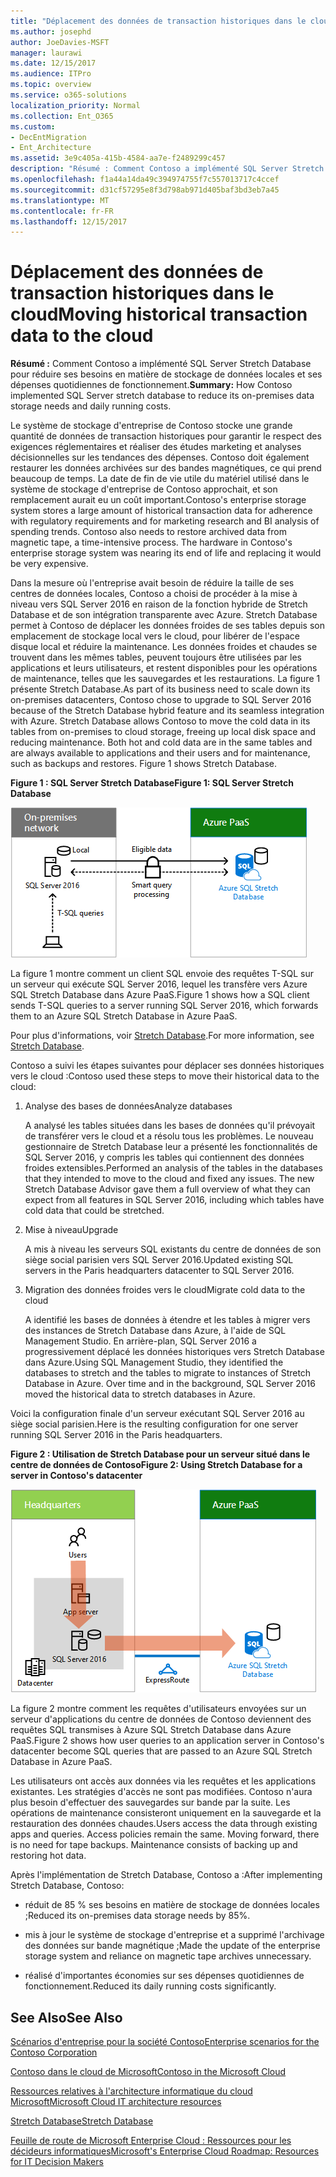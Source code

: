 ```yaml
---
title: "Déplacement des données de transaction historiques dans le cloud"
ms.author: josephd
author: JoeDavies-MSFT
manager: laurawi
ms.date: 12/15/2017
ms.audience: ITPro
ms.topic: overview
ms.service: o365-solutions
localization_priority: Normal
ms.collection: Ent_O365
ms.custom:
- DecEntMigration
- Ent_Architecture
ms.assetid: 3e9c405a-415b-4584-aa7e-f2489299c457
description: "Résumé : Comment Contoso a implémenté SQL Server Stretch Database pour réduire ses besoins en matière de stockage de données locales et ses dépenses quotidiennes de fonctionnement."
ms.openlocfilehash: f1a44a14da49c394974755f7c557013717c4ccef
ms.sourcegitcommit: d31cf57295e8f3d798ab971d405baf3bd3eb7a45
ms.translationtype: MT
ms.contentlocale: fr-FR
ms.lasthandoff: 12/15/2017
---
```

# <a name="moving-historical-transaction-data-to-the-cloud"></a><span data-ttu-id="7cd16-103">Déplacement des données de transaction historiques dans le cloud</span><span class="sxs-lookup"><span data-stu-id="7cd16-103">Moving historical transaction data to the cloud</span></span>

 <span data-ttu-id="7cd16-104">**Résumé :** Comment Contoso a implémenté SQL Server Stretch Database pour réduire ses besoins en matière de stockage de données locales et ses dépenses quotidiennes de fonctionnement.</span><span class="sxs-lookup"><span data-stu-id="7cd16-104">**Summary:** How Contoso implemented SQL Server stretch database to reduce its on-premises data storage needs and daily running costs.</span></span>
  
<span data-ttu-id="7cd16-p101">Le système de stockage d'entreprise de Contoso stocke une grande quantité de données de transaction historiques pour garantir le respect des exigences réglementaires et réaliser des études marketing et analyses décisionnelles sur les tendances des dépenses. Contoso doit également restaurer les données archivées sur des bandes magnétiques, ce qui prend beaucoup de temps. La date de fin de vie utile du matériel utilisé dans le système de stockage d'entreprise de Contoso approchait, et son remplacement aurait eu un coût important.</span><span class="sxs-lookup"><span data-stu-id="7cd16-p101">Contoso's enterprise storage system stores a large amount of historical transaction data for adherence with regulatory requirements and for marketing research and BI analysis of spending trends. Contoso also needs to restore archived data from magnetic tape, a time-intensive process. The hardware in Contoso's enterprise storage system was nearing its end of life and replacing it would be very expensive.</span></span> 
  
<span data-ttu-id="7cd16-p102">Dans la mesure où l'entreprise avait besoin de réduire la taille de ses centres de données locales, Contoso a choisi de procéder à la mise à niveau vers SQL Server 2016 en raison de la fonction hybride de Stretch Database et de son intégration transparente avec Azure. Stretch Database permet à Contoso de déplacer les données froides de ses tables depuis son emplacement de stockage local vers le cloud, pour libérer de l'espace disque local et réduire la maintenance. Les données froides et chaudes se trouvent dans les mêmes tables, peuvent toujours être utilisées par les applications et leurs utilisateurs, et restent disponibles pour les opérations de maintenance, telles que les sauvegardes et les restaurations. La figure 1 présente Stretch Database.</span><span class="sxs-lookup"><span data-stu-id="7cd16-p102">As part of its business need to scale down its on-premises datacenters, Contoso chose to upgrade to SQL Server 2016 because of the Stretch Database hybrid feature and its seamless integration with Azure. Stretch Database allows Contoso to move the cold data in its tables from on-premises to cloud storage, freeing up local disk space and reducing maintenance. Both hot and cold data are in the same tables and are always available to applications and their users and for maintenance, such as backups and restores. Figure 1 shows Stretch Database.</span></span>
  
<span data-ttu-id="7cd16-112">**Figure 1 : SQL Server Stretch Database**</span><span class="sxs-lookup"><span data-stu-id="7cd16-112">**Figure 1: SQL Server Stretch Database**</span></span>

![Stretch Database avec SQL Server comme solution de données hybride](images/Contoso_Poster/StretchDB01.png)
  
<span data-ttu-id="7cd16-114">La figure 1 montre comment un client SQL envoie des requêtes T-SQL sur un serveur qui exécute SQL Server 2016, lequel les transfère vers Azure SQL Stretch Database dans Azure PaaS.</span><span class="sxs-lookup"><span data-stu-id="7cd16-114">Figure 1 shows how a SQL client sends T-SQL queries to a server running SQL Server 2016, which forwards them to an Azure SQL Stretch Database in Azure PaaS.</span></span>
  
<span data-ttu-id="7cd16-115">Pour plus d'informations, voir [Stretch Database](https://msdn.microsoft.com/library/dn935011.aspx).</span><span class="sxs-lookup"><span data-stu-id="7cd16-115">For more information, see [Stretch Database](https://msdn.microsoft.com/library/dn935011.aspx).</span></span>
  
<span data-ttu-id="7cd16-116">Contoso a suivi les étapes suivantes pour déplacer ses données historiques vers le cloud :</span><span class="sxs-lookup"><span data-stu-id="7cd16-116">Contoso used these steps to move their historical data to the cloud:</span></span>
  
1. <span data-ttu-id="7cd16-117">Analyse des bases de données</span><span class="sxs-lookup"><span data-stu-id="7cd16-117">Analyze databases</span></span>
    
    <span data-ttu-id="7cd16-p103">A analysé les tables situées dans les bases de données qu'il prévoyait de transférer vers le cloud et a résolu tous les problèmes. Le nouveau gestionnaire de Stretch Database leur a présenté les fonctionnalités de SQL Server 2016, y compris les tables qui contiennent des données froides extensibles.</span><span class="sxs-lookup"><span data-stu-id="7cd16-p103">Performed an analysis of the tables in the databases that they intended to move to the cloud and fixed any issues. The new Stretch Database Advisor gave them a full overview of what they can expect from all features in SQL Server 2016, including which tables have cold data that could be stretched.</span></span>
    
2. <span data-ttu-id="7cd16-120">Mise à niveau</span><span class="sxs-lookup"><span data-stu-id="7cd16-120">Upgrade</span></span>
    
    <span data-ttu-id="7cd16-121">A mis à niveau les serveurs SQL existants du centre de données de son siège social parisien vers SQL Server 2016.</span><span class="sxs-lookup"><span data-stu-id="7cd16-121">Updated existing SQL servers in the Paris headquarters datacenter to SQL Server 2016.</span></span>
    
3. <span data-ttu-id="7cd16-122">Migration des données froides vers le cloud</span><span class="sxs-lookup"><span data-stu-id="7cd16-122">Migrate cold data to the cloud</span></span>
    
    <span data-ttu-id="7cd16-p104">A identifié les bases de données à étendre et les tables à migrer vers des instances de Stretch Database dans Azure, à l'aide de SQL Management Studio. En arrière-plan, SQL Server 2016 a progressivement déplacé les données historiques vers Stretch Database dans Azure.</span><span class="sxs-lookup"><span data-stu-id="7cd16-p104">Using SQL Management Studio, they identified the databases to stretch and the tables to migrate to instances of Stretch Database in Azure. Over time and in the background, SQL Server 2016 moved the historical data to stretch databases in Azure.</span></span>
    
<span data-ttu-id="7cd16-125">Voici la configuration finale d'un serveur exécutant SQL Server 2016 au siège social parisien.</span><span class="sxs-lookup"><span data-stu-id="7cd16-125">Here is the resulting configuration for one server running SQL Server 2016 in the Paris headquarters.</span></span>
  
<span data-ttu-id="7cd16-126">**Figure 2 : Utilisation de Stretch Database pour un serveur situé dans le centre de données de Contoso**</span><span class="sxs-lookup"><span data-stu-id="7cd16-126">**Figure 2: Using Stretch Database for a server in Contoso's datacenter**</span></span>

![Configuration de Contoso pour Stretch Database avec SQL Server pour un ordinateur unique exécutant SQL Server](images/Contoso_Poster/StretchDB02.png)

  
<span data-ttu-id="7cd16-128">La figure 2 montre comment les requêtes d'utilisateurs envoyées sur un serveur d'applications du centre de données de Contoso deviennent des requêtes SQL transmises à Azure SQL Stretch Database dans Azure PaaS.</span><span class="sxs-lookup"><span data-stu-id="7cd16-128">Figure 2 shows how user queries to an application server in Contoso's datacenter become SQL queries that are passed to an Azure SQL Stretch Database in Azure PaaS.</span></span>
  
<span data-ttu-id="7cd16-p105">Les utilisateurs ont accès aux données via les requêtes et les applications existantes. Les stratégies d'accès ne sont pas modifiées. Contoso n'aura plus besoin d'effectuer des sauvegardes sur bande par la suite. Les opérations de maintenance consisteront uniquement en la sauvegarde et la restauration des données chaudes.</span><span class="sxs-lookup"><span data-stu-id="7cd16-p105">Users access the data through existing apps and queries. Access policies remain the same. Moving forward, there is no need for tape backups. Maintenance consists of backing up and restoring hot data.</span></span>
  
<span data-ttu-id="7cd16-133">Après l'implémentation de Stretch Database, Contoso a :</span><span class="sxs-lookup"><span data-stu-id="7cd16-133">After implementing Stretch Database, Contoso:</span></span>
  
- <span data-ttu-id="7cd16-134">réduit de 85 % ses besoins en matière de stockage de données locales ;</span><span class="sxs-lookup"><span data-stu-id="7cd16-134">Reduced its on-premises data storage needs by 85%.</span></span>
    
- <span data-ttu-id="7cd16-135">mis à jour le système de stockage d'entreprise et a supprimé l'archivage des données sur bande magnétique ;</span><span class="sxs-lookup"><span data-stu-id="7cd16-135">Made the update of the enterprise storage system and reliance on magnetic tape archives unnecessary.</span></span>
    
- <span data-ttu-id="7cd16-136">réalisé d'importantes économies sur ses dépenses quotidiennes de fonctionnement.</span><span class="sxs-lookup"><span data-stu-id="7cd16-136">Reduced its daily running costs significantly.</span></span>
    
## <a name="see-also"></a><span data-ttu-id="7cd16-137">See Also</span><span class="sxs-lookup"><span data-stu-id="7cd16-137">See Also</span></span>

[<span data-ttu-id="7cd16-138">Scénarios d'entreprise pour la société Contoso</span><span class="sxs-lookup"><span data-stu-id="7cd16-138">Enterprise scenarios for the Contoso Corporation</span></span>](enterprise-scenarios-for-the-contoso-corporation.md)
  
[<span data-ttu-id="7cd16-139">Contoso dans le cloud de Microsoft</span><span class="sxs-lookup"><span data-stu-id="7cd16-139">Contoso in the Microsoft Cloud</span></span>](contoso-in-the-microsoft-cloud.md)
  
[<span data-ttu-id="7cd16-140">Ressources relatives à l'architecture informatique du cloud Microsoft</span><span class="sxs-lookup"><span data-stu-id="7cd16-140">Microsoft Cloud IT architecture resources</span></span>](microsoft-cloud-it-architecture-resources.md)

[<span data-ttu-id="7cd16-141">Stretch Database</span><span class="sxs-lookup"><span data-stu-id="7cd16-141">Stretch Database</span></span>](https://msdn.microsoft.com/library/dn935011.aspx)
  
[<span data-ttu-id="7cd16-142">Feuille de route de Microsoft Enterprise Cloud : Ressources pour les décideurs informatiques</span><span class="sxs-lookup"><span data-stu-id="7cd16-142">Microsoft's Enterprise Cloud Roadmap: Resources for IT Decision Makers</span></span>](https://sway.com/FJ2xsyWtkJc2taRD)





